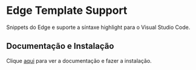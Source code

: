 # Edge Template Support

Snippets do Edge e suporte a síntaxe highlight para o Visual Studio Code.

## Documentação e Instalação

Clique [aqui](https://marketplace.visualstudio.com/items?itemName=luongnd.edge) para ver a documentação e fazer a instalação.
